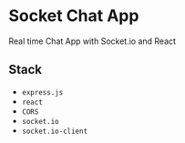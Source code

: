 # Socket Chat App

Real time Chat App with Socket.io and React

## Stack

- `express.js`
-  `react`
-  `CORS` 
- `socket.io`
- `socket.io-client`


